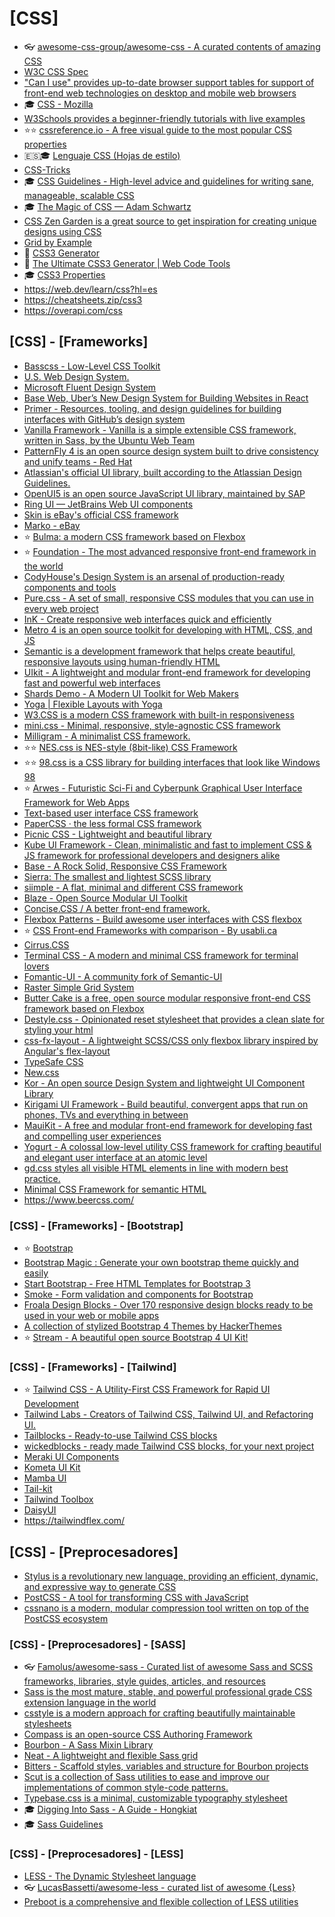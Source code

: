 # [CSS]

- 👓 [awesome-css-group/awesome-css - A curated contents of amazing CSS](https://github.com/awesome-css-group/awesome-css)
- [W3C CSS Spec](https://www.w3.org/Style/CSS/)
- ["Can I use" provides up-to-date browser support tables for support of front-end web technologies on desktop and mobile web browsers](https://caniuse.com/)
- 🎓 [CSS - Mozilla](https://developer.mozilla.org/en-US/docs/Web/CSS)
- [W3Schools provides a beginner-friendly tutorials with live examples](https://www.w3schools.com/css/default.asp)
- ⭐⭐ [cssreference.io - A free visual guide to the most popular CSS properties](https://cssreference.io/)
- 🇪🇸🎓 [Lenguaje CSS (Hojas de estilo)](https://lenguajecss.com/css/)
- [CSS-Tricks](https://css-tricks.com/almanac/>)
- 🎓 [CSS Guidelines - High-level advice and guidelines for writing sane, manageable, scalable CSS](https://cssguidelin.es/)
- 🎓 [The Magic of CSS — Adam Schwartz](https://adamschwartz.co/magic-of-css/)
- [CSS Zen Garden is a great source to get inspiration for creating unique designs using CSS](https://www.csszengarden.com/)
- [Grid by Example](https://gridbyexample.com/learn/)
- 🧰 [CSS3 Generator](http://css3generator.com/)
- 🧰 [The Ultimate CSS3 Generator | Web Code Tools](https://webcode.tools/css-generator)
- 🎓 [CSS3 Properties](https://www.web4college.com/css-play/index.php)
- <https://web.dev/learn/css?hl=es>
- <https://cheatsheets.zip/css3>
- <https://overapi.com/css>

## [CSS] - [Frameworks]

- [Basscss - Low-Level CSS Toolkit](https://basscss.com/)
- [U.S. Web Design System.](https://v2.designsystem.digital.gov/documentation/)
- [Microsoft Fluent Design System](https://www.microsoft.com/design/fluent/#/)
- [Base Web, Uber’s New Design System for Building Websites in React](https://baseweb.design/)
- [Primer - Resources, tooling, and design guidelines for building interfaces with GitHub’s design system](https://primer.style/)
- [Vanilla Framework - Vanilla is a simple extensible CSS framework, written in Sass, by the Ubuntu Web Team](https://vanillaframework.io/)
- [PatternFly 4 is an open source design system built to drive consistency and unify teams - Red Hat](https://www.patternfly.org/v4/)
- [Atlassian's official UI library, built according to the Atlassian Design Guidelines.](https://atlaskit.atlassian.com/)
- [OpenUI5 is an open source JavaScript UI library, maintained by SAP](https://openui5.org/)
- [Ring UI — JetBrains Web UI components](https://jetbrains.github.io/ring-ui/master/index.html)
- [Skin is eBay's official CSS framework](https://ebay.github.io/skin/)
- [Marko - eBay](https://markojs.com/)
- ⭐ [Bulma: a modern CSS framework based on Flexbox](https://bulma.io/)
- ⭐ [Foundation - The most advanced responsive front-end framework in the world](https://foundation.zurb.com/)
- [CodyHouse's Design System is an arsenal of production-ready components and tools](https://codyhouse.co/ds/get-started)
- [Pure.css - A set of small, responsive CSS modules that you can use in every web project](https://purecss.io/)
- [InK - Create responsive web interfaces quick and efficiently](https://ink.sapo.pt/)
- [Metro 4 is an open source toolkit for developing with HTML, CSS, and JS](https://metroui.org.ua/index.html)
- [Semantic is a development framework that helps create beautiful, responsive layouts using human-friendly HTML](https://semantic-ui.com/)
- [UIkit - A lightweight and modular front-end framework for developing fast and powerful web interfaces](https://getuikit.com/)
- [Shards Demo - A Modern UI Toolkit for Web Makers](https://designrevision.com/demo/shards/)
- [Yoga | Flexible Layouts with Yoga](https://yogalayout.com/)
- [W3.CSS is a modern CSS framework with built-in responsiveness](https://www.w3schools.com/w3css/default.asp)
- [mini.css - Minimal, responsive, style-agnostic CSS framework](https://minicss.org/)
- [Milligram - A minimalist CSS framework.](https://milligram.io/)
- ⭐⭐ [NES.css is NES-style (8bit-like) CSS Framework](https://nostalgic-css.github.io/NES.css/)
- ⭐⭐ [98.css is a CSS library for building interfaces that look like Windows 98](https://jdan.github.io/98.css/)
- ⭐ [Arwes - Futuristic Sci-Fi and Cyberpunk Graphical User Interface Framework for Web Apps](https://arwes.dev/)
- [Text-based user interface CSS framework](https://github.com/vinibiavatti1/TuiCss/wiki)
- [PaperCSS · the less formal CSS framework](https://www.getpapercss.com/)
- [Picnic CSS - Lightweight and beautiful library](https://picnicss.com/)
- [Kube UI Framework - Clean, minimalistic and fast to implement CSS & JS framework for professional developers and designers alike](https://imperavi.com/kube/)
- [Base - A Rock Solid, Responsive CSS Framework](http://getbase.org/)
- [Sierra: The smallest and lightest SCSS library](http://sierra-library.github.io/)
- [siimple - A flat, minimal and different CSS framework](https://www.siimple.xyz/)
- [Blaze - Open Source Modular UI Toolkit](https://www.blazeui.com/)
- [Concise.CSS / A better front-end framework.](https://concisecss.com/)
- [Flexbox Patterns - Build awesome user interfaces with CSS flexbox](https://www.flexboxpatterns.com/)
- ⭐ [CSS Front-end Frameworks with comparison - By usabli.ca](http://usablica.github.io/front-end-frameworks/compare.html)
- [Cirrus.CSS](https://spiderpig86.github.io/Cirrus/)
- [Terminal CSS - A modern and minimal CSS framework for terminal lovers](https://terminalcss.xyz/)
- [Fomantic-UI - A community fork of Semantic-UI](https://fomantic-ui.com/)
- [Raster Simple Grid System](https://rsms.me/raster/)
- [Butter Cake is a free, open source modular responsive front-end CSS framework based on Flexbox](https://getbuttercake.com/)
- [Destyle.css - Opinionated reset stylesheet that provides a clean slate for styling your html](https://nicolas-cusan.github.io/destyle.css/)
- [css-fx-layout - A lightweight SCSS/CSS only flexbox library inspired by Angular's flex-layout](https://github.com/philmtd/css-fx-layout)
- [TypeSafe CSS](https://uglyduck.ca/typesafe-css/)
- [New.css](https://github.com/xz/new.css)
- [Kor - An open source Design System and lightweight UI Component Library](https://kor-ui.com/introduction/welcome)
- [Kirigami UI Framework - Build beautiful, convergent apps that run on phones, TVs and everything in between](https://develop.kde.org/frameworks/kirigami/)
- [MauiKit - A free and modular front-end framework for developing fast and compelling user experiences](https://mauikit.org/)
- [Yogurt - A colossal low-level utility CSS framework for crafting beautiful and elegant user interface at an atomic level](https://yogurtcss.netlify.app/)
- [gd.css styles all visible HTML elements in line with modern best practice.](https://gdcss.netlify.app/)
- [Minimal CSS Framework for semantic HTML](https://picocss.com/)
- <https://www.beercss.com/>

### [CSS] - [Frameworks] - [Bootstrap]

- ⭐ [Bootstrap](https://getbootstrap.com/)
- [Bootstrap Magic : Generate your own bootstrap theme quickly and easily](http://pikock.github.io/bootstrap-magic/)
- [Start Bootstrap - Free HTML Templates for Bootstrap 3](https://startbootstrap.com/)
- [Smoke - Form validation and components for Bootstrap](http://alfredobarron.github.io/smoke/#/)
- [Froala Design Blocks - Over 170 responsive design blocks ready to be used in your web or mobile apps](https://www.froala.com/design-blocks)
- [A collection of stylized Bootstrap 4 Themes by HackerThemes](https://hackerthemes.com/)
- ⭐ [Stream - A beautiful open source Bootstrap 4 UI Kit!](https://htmlstream.com/preview/stream-ui-kit/)

### [CSS] - [Frameworks] - [Tailwind]

- ⭐ [Tailwind CSS - A Utility-First CSS Framework for Rapid UI Development](https://tailwindcss.com/)
- [Tailwind Labs - Creators of Tailwind CSS, Tailwind UI, and Refactoring UI.](https://github.com/tailwindlabs)
- [Tailblocks - Ready-to-use Tailwind CSS blocks](https://tailblocks.cc/)
- [wickedblocks - ready made Tailwind CSS blocks, for your next project](https://wickedblocks.dev/)
- [Meraki UI Components](https://merakiui.com/)
- [Kometa UI Kit](https://kitwind.io/products/kometa)
- [Mamba UI](https://mambaui.com/)
- [Tail-kit](https://www.tailwind-kit.com/)
- [Tailwind Toolbox](https://www.tailwindtoolbox.com/)
- [DaisyUI](https://daisyui.com/)
- <https://tailwindflex.com/>

## [CSS] - [Preprocesadores]

- [Stylus is a revolutionary new language, providing an efficient, dynamic, and expressive way to generate CSS](http://stylus-lang.com/)
- [PostCSS - A tool for transforming CSS with JavaScript](https://postcss.org/)
- [cssnano is a modern, modular compression tool written on top of the PostCSS ecosystem](https://cssnano.co/)

### [CSS] - [Preprocesadores] - [SASS]

- 👓 [Famolus/awesome-sass - Curated list of awesome Sass and SCSS frameworks, libraries, style guides, articles, and resources](https://github.com/Famolus/awesome-sass)
- [Sass is the most mature, stable, and powerful professional grade CSS extension language in the world](https://sass-lang.com/)
- [csstyle is a modern approach for crafting beautifully maintainable stylesheets](https://www.csstyle.io/)
- [Compass is an open-source CSS Authoring Framework](http://compass-style.org/)
- [Bourbon - A Sass Mixin Library](https://www.bourbon.io/)
- [Neat - A lightweight and flexible Sass grid](https://neat.bourbon.io/)
- [Bitters - Scaffold styles, variables and structure for Bourbon projects](http://bitters.bourbon.io/)
- [Scut is a collection of Sass utilities to ease and improve our implementations of common style-code patterns.](http://davidtheclark.github.io/scut/)
- [Typebase.css is a minimal, customizable typography stylesheet](http://devinhunt.github.io/typebase.css/)
- 🎓 [Digging Into Sass - A Guide - Hongkiat](http://www.hongkiat.com/blog/easy-sass-guide/)
- 🎓 [Sass Guidelines](https://sass-guidelin.es/es/#introduccin)

### [CSS] - [Preprocesadores] - [LESS]

- [LESS - The Dynamic Stylesheet language](http://lesscss.org/)
- 👓 [LucasBassetti/awesome-less -  curated list of awesome {Less}](https://github.com/LucasBassetti/awesome-less)
- [Preboot is a comprehensive and flexible collection of LESS utilities](http://getpreboot.com/)
